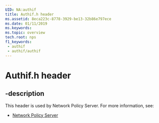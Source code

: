 ```yaml
---
UID: NA:authif
title: Authif.h header
ms.assetid: 8eca223c-8778-3929-be13-32b86e797ece
ms.date: 01/11/2019
ms.keywords: 
ms.topic: overview
tech.root: nps
f1_keywords:
 - authif
 - authif/authif
---
```


# Authif.h header


## -description

This header is used by Network Policy Server. For more information, see:

- [Network Policy Server](../_nps/index.md)

